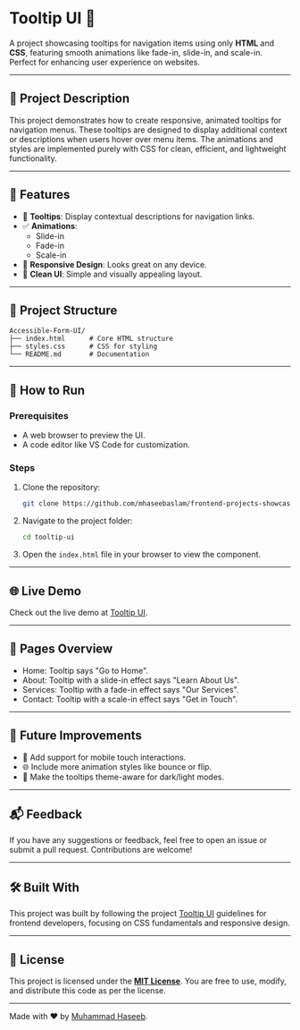 # Tooltip UI 🚀

A project showcasing tooltips for navigation items using only **HTML** and **CSS**, featuring smooth animations like fade-in, slide-in, and scale-in. Perfect for enhancing user experience on websites.

---

## 📖 Project Description

This project demonstrates how to create responsive, animated tooltips for navigation menus. These tooltips are designed to display additional context or descriptions when users hover over menu items. The animations and styles are implemented purely with CSS for clean, efficient, and lightweight functionality.

---

## 🌟 Features

- 🎨 **Tooltips**: Display contextual descriptions for navigation links.
- ✅ **Animations**:
  - Slide-in
  - Fade-in
  - Scale-in
- 🚀 **Responsive Design**: Looks great on any device.
- 📄 **Clean UI**: Simple and visually appealing layout.

---

## 📂 Project Structure

```
Accessible-Form-UI/
├── index.html      # Core HTML structure
├── styles.css      # CSS for styling
└── README.md       # Documentation
```

---

## 🚀 How to Run

### Prerequisites

- A web browser to preview the UI.
- A code editor like VS Code for customization.

### Steps

1. Clone the repository:
   ```bash
   git clone https://github.com/mhaseebaslam/frontend-projects-showcase/tree/main/projects/beginner-level/css/tooltip-ui.git
   ```
2. Navigate to the project folder:
   ```bash
   cd tooltip-ui
   ```
3. Open the `index.html` file in your browser to view the component.

---

## 🌐 Live Demo

Check out the live demo at [Tooltip UI](https://mhaseebaslam.github.io/frontend-projects-showcase/projects/beginner-level/css/tooltip-ui/).

---

## 📄 Pages Overview

- Home: Tooltip says "Go to Home".
- About: Tooltip with a slide-in effect says "Learn About Us".
- Services: Tooltip with a fade-in effect says "Our Services".
- Contact: Tooltip with a scale-in effect says "Get in Touch".

---

## 🔮 Future Improvements

- 🔧 Add support for mobile touch interactions.
- 🌐 Include more animation styles like bounce or flip.
- 🎨 Make the tooltips theme-aware for dark/light modes.

---

## 📬 Feedback

If you have any suggestions or feedback, feel free to open an issue or submit a pull request. Contributions are welcome!

---

## 🛠️ Built With

This project was built by following the project [Tooltip UI](https://roadmap.sh/projects/tooltip-ui) guidelines for frontend developers, focusing on CSS fundamentals and responsive design.

---

## 📄 License

This project is licensed under the **[MIT License](https://github.com/mhaseebaslam/frontend-projects-showcase/blob/main/LICENSE)**. You are free to use, modify, and distribute this code as per the license.

---

Made with ❤️ by [Muhammad Haseeb](https://github.com/mhaseebaslam).
